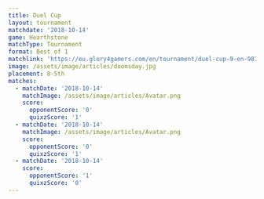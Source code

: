 ```yaml
---
title: Duel Cup
layout: tournament
matchdate: '2018-10-14'
game: Hearthstone
matchType: Tournament
format: Best of 1
matchlink: 'https://eu.glory4gamers.com/en/tournament/duel-cup-9-en-98721/infos'
image: /assets/image/articles/doomsday.jpg
placement: 8-5th
matches:
  - matchDate: '2018-10-14'
    matchImage: /assets/image/articles/Avatar.png
    score:
      opponentScore: '0'
      quixzScore: '1'
  - matchDate: '2018-10-14'
    matchImage: /assets/image/articles/Avatar.png
    score:
      opponentScore: '0'
      quixzScore: '1'
  - matchDate: '2018-10-14'
    score:
      opponentScore: '1'
      quixzScore: '0'
---
```


